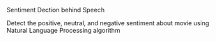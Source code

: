 Sentiment Dection behind Speech

Detect the positive, neutral, and negative sentiment about movie using Natural Language Processing algorithm  
